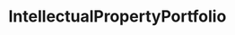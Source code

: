 # IntellectualPropertyPortfolio   

<script src="https://unpkg.com/@stoplight/elements/web-components.min.js"></script>
<link rel="stylesheet" href="https://unpkg.com/@stoplight/elements/styles.min.css">

<elements-api
  apiDescriptionUrl="IntellectualPropertyPortfolio.yaml"
  layout="sidebar"
  router="hash"
  hideTryIt="false"
  hideSchemas="false"
  hideInternal="false"
/>